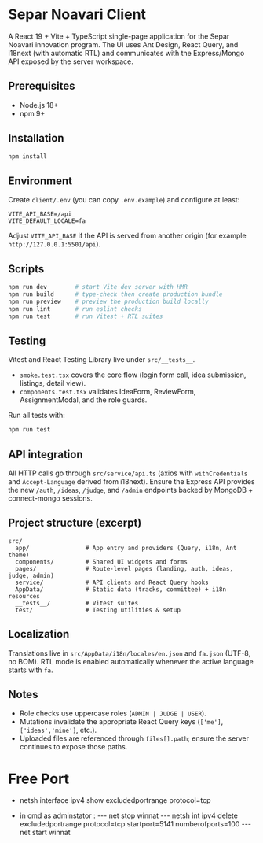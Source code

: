 ﻿# Separ Noavari Client

A React 19 + Vite + TypeScript single-page application for the Separ Noavari innovation program. The UI uses Ant Design, React Query, and i18next (with automatic RTL) and communicates with the Express/Mongo API exposed by the server workspace.

## Prerequisites
- Node.js 18+
- npm 9+

## Installation
```bash
npm install
```

## Environment
Create `client/.env` (you can copy `.env.example`) and configure at least:
```
VITE_API_BASE=/api
VITE_DEFAULT_LOCALE=fa
```
Adjust `VITE_API_BASE` if the API is served from another origin (for example `http://127.0.0.1:5501/api`).

## Scripts
```bash
npm run dev        # start Vite dev server with HMR
npm run build      # type-check then create production bundle
npm run preview    # preview the production build locally
npm run lint       # run eslint checks
npm run test       # run Vitest + RTL suites
```

## Testing
Vitest and React Testing Library live under `src/__tests__`.
- `smoke.test.tsx` covers the core flow (login form call, idea submission, listings, detail view).
- `components.test.tsx` validates IdeaForm, ReviewForm, AssignmentModal, and the role guards.

Run all tests with:
```bash
npm run test
```

## API integration
All HTTP calls go through `src/service/api.ts` (axios with `withCredentials` and `Accept-Language` derived from i18next). Ensure the Express API provides the new `/auth`, `/ideas`, `/judge`, and `/admin` endpoints backed by MongoDB + connect-mongo sessions.

## Project structure (excerpt)
```
src/
  app/                # App entry and providers (Query, i18n, Ant theme)
  components/         # Shared UI widgets and forms
  pages/              # Route-level pages (landing, auth, ideas, judge, admin)
  service/            # API clients and React Query hooks
  AppData/            # Static data (tracks, committee) + i18n resources
  __tests__/          # Vitest suites
  test/               # Testing utilities & setup
```

## Localization
Translations live in `src/AppData/i18n/locales/en.json` and `fa.json` (UTF-8, no BOM). RTL mode is enabled automatically whenever the active language starts with `fa`.

## Notes
- Role checks use uppercase roles (`ADMIN | JUDGE | USER`).
- Mutations invalidate the appropriate React Query keys (`['me']`, `['ideas','mine']`, etc.).
- Uploaded files are referenced through `files[].path`; ensure the server continues to expose those paths.


# Free Port 
- netsh interface ipv4 show excludedportrange protocol=tcp

- in cmd as adminstator :
--- net stop winnat
--- netsh int ipv4 delete excludedportrange protocol=tcp startport=5141 numberofports=100
--- net start winnat